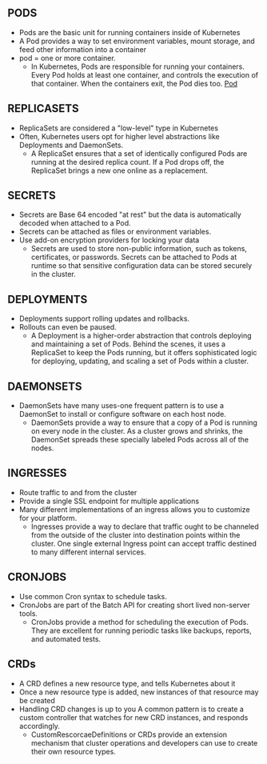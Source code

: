 ## PODS
- Pods are the basic unit for running containers inside of Kubernetes
- A Pod provides a way to set environment variables, mount storage, and feed other information into a container
- pod = one or more container.
  - In Kubernetes, Pods are responsible for running your containers. Every Pod holds at least one container,
and controls the execution of that container. When the containers exit, the Pod dies too.
[Pod](c:/Users/dines/Downloads/Pods.drawio)

## REPLICASETS
- ReplicaSets are considered a "low-level" type in Kubernetes
 - Often, Kubernetes users opt for higher level abstractions like Deployments and DaemonSets.
   - A ReplicaSet ensures that a set of identically configured Pods are running at the desired replica count. If a Pod drops off, the ReplicaSet brings a new one online as a replacement.

## SECRETS
- Secrets are Base 64 encoded "at rest" but the data is automatically decoded when attached to a Pod.
- Secrets can be attached as files or environment variables.
- Use add-on encryption providers for locking your data
  - Secrets are used to store non-public information, such as tokens, certificates, or passwords. Secrets can be attached to Pods at runtime so that sensitive configuration data can be stored securely in the cluster.

## DEPLOYMENTS
- Deployments support rolling updates and rollbacks.
- Rollouts can even be paused.
   - A Deployment is a higher-order abstraction that controls deploying and maintaining a set of Pods. Behind the scenes, it uses a ReplicaSet to keep the Pods running, but it offers sophisticated logic for deploying, updating, and scaling a set of Pods within a cluster.

## DAEMONSETS
- DaemonSets have many uses-one frequent pattern is to use a DaemonSet to install or configure software on each host node.
   - DaemonSets provide a way to ensure that a copy of a Pod is running on every node in the cluster. As a cluster grows and shrinks, the DaemonSet spreads these specially labeled Pods across all of the nodes.

## INGRESSES
- Route traffic to and from the cluster
- Provide a single SSL endpoint for multiple applications
- Many different implementations of an ingress allows you to customize for your platform.
   - Ingresses provide a way to declare that traffic ought to be channeled from the outside of the cluster into destination points within the cluster. One single external Ingress point can accept traffic destined to many different internal services.

## CRONJOBS
- Use common Cron syntax to schedule tasks.
- CronJobs are part of the Batch API for creating short lived
 non-server tools.
  - CronJobs provide a method for scheduling the execution of Pods. They are excellent for running periodic tasks like backups, reports, and automated tests.

## CRDs
-  A CRD defines a new resource type, and tells Kubernetes about it
 - Once a new resource type is added, new instances of that resource may be created
 - Handling CRD changes is up to you A common pattern is to create a custom controller that watches for new CRD instances, and responds accordingly.
    - CustomRescorcaeDefinitions or CRDs provide an extension mechanism that cluster operations and developers can use to create their own resource types.